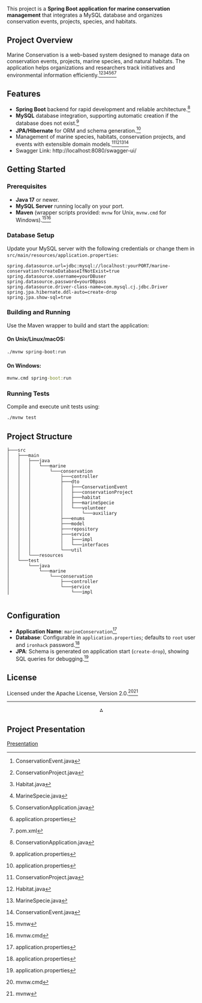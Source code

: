 This project is a **Spring Boot application for marine conservation management** that integrates a MySQL database and organizes conservation events, projects, species, and habitats. 
## Project Overview

Marine Conservation is a web-based system designed to manage data on conservation events, projects, marine species, and natural habitats. The application helps organizations and researchers track initiatives and environmental information efficiently.[^4][^5][^6][^7][^2][^3][^1]

## Features

- **Spring Boot** backend for rapid development and reliable architecture.[^2]
- **MySQL** database integration, supporting automatic creation if the database does not exist.[^3]
- **JPA/Hibernate** for ORM and schema generation.[^3]
- Management of marine species, habitats, conservation projects, and events with extensible domain models.[^5][^6][^7][^4]
- Swagger Link: http://localhost:8080/swagger-ui/

## Getting Started

### Prerequisites

- **Java 17** or newer.
- **MySQL Server** running locally on your port.
- **Maven** (wrapper scripts provided: `mvnw` for Unix, `mvnw.cmd` for Windows).[^8][^9]


### Database Setup

Update your MySQL server with the following credentials or change them in `src/main/resources/application.properties`:

```properties
spring.datasource.url=jdbc:mysql://localhost:yourPORT/marine-conservation?createDatabaseIfNotExist=true 
spring.datasource.username=yourDBuser
spring.datasource.password=yourDBpass
spring.datasource.driver-class-name=com.mysql.cj.jdbc.Driver
spring.jpa.hibernate.ddl-auto=create-drop
spring.jpa.show-sql=true
```


### Building and Running

Use the Maven wrapper to build and start the application:

#### On Unix/Linux/macOS:

```sh
./mvnw spring-boot:run
```


#### On Windows:

```bat
mvnw.cmd spring-boot:run
```


### Running Tests

Compile and execute unit tests using:

```sh
./mvnw test
```


## Project Structure

```
├───src
│   ├───main
│   │   ├───java
│   │   │   └───marine
│   │   │       └───conservation
│   │   │           ├───controller
│   │   │           ├───dto
│   │   │           │   ├───ConservationEvent
│   │   │           │   ├───conservationProject
│   │   │           │   ├───habitat
│   │   │           │   ├───marineSpecie
│   │   │           │   └───volunteer
│   │   │           │       └───auxiliary
│   │   │           ├───enums
│   │   │           ├───model
│   │   │           ├───repository
│   │   │           ├───service
│   │   │           │   ├───impl
│   │   │           │   └───interfaces
│   │   │           └───util
│   │   └───resources
│   └───test
│       └───java
│           └───marine
│               └───conservation
│                   ├───controller
│                   └───service
│                       └───impl


```


## Configuration

- **Application Name**: `marineConservation`[^3]
- **Database**: Configurable in `application.properties`; defaults to `root` user and `ironhack` password.[^3]
- **JPA**: Schema is generated on application start (`create-drop`), showing SQL queries for debugging.[^3]


## License

Licensed under the Apache License, Version 2.0.[^9][^8]

***

<div style="text-align: center">⁂</div>

[^1]: pom.xml

[^2]: ConservationApplication.java

[^3]: application.properties

[^4]: ConservationEvent.java

[^5]: ConservationProject.java

[^6]: Habitat.java

[^7]: MarineSpecie.java

[^8]: mvnw

[^9]: mvnw.cmd

[^10]: ConservationApplicationTests.java

## Project Presentation

[Presentation](https://www.canva.com/design/DAGx1ClEReg/4BTSZuQdZhjDG9Yw-ZwNDg/edit?utm_content=DAGx1ClEReg&utm_campaign=designshare&utm_medium=link2&utm_source=sharebutton)


